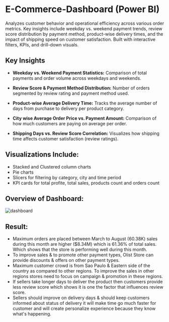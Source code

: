 # E-Commerce-Dashboard (Power BI)
Analyzes customer behavior and operational efficiency across various order metrics. Key insights include weekday vs. weekend payment trends, review score distribution by payment method, product-wise delivery times, and the impact of shipping speed on customer satisfaction. Built with interactive filters, KPIs, and drill-down visuals.
## Key Insights
- **Weekday vs. Weekend Payment Statistics:**
  Comparison of total payments and order volume across weekdays and weekends.

- **Review Score & Payment Method Distribution:**
  Number of orders segmented by review rating and payment method used.

- **Product-wise Average Delivery Time:**
  Tracks the average number of days from purchase to delivery per product category.

- **City wise Average Order Price vs. Payment Amount:**
  Comparison of how much customers are paying on average per order.
  
- **Shipping Days vs. Review Score Correlation:**
  Visualizes how shipping time affects customer satisfaction (review ratings).

## Visualizations Include:
- Stacked and Clustered  column charts
- Pie charts
- Slicers for filtering by category, city and time period
- KPI cards for total profite, total sales, products count and orders count

## Overview of Dashboard:

![dashboard](https://github.com/user-attachments/assets/144610da-b31c-4a5e-a948-4892379bbc3f)

## Result:
- Maximum orders are placed between March to August (60.38K) sales during this month are higher ($8.34M) which is 61.36% of total sales. Which shows that the store is performing well during this month.                 
- To improve sales & to promote other payment types, Olist Store can provide discounts & offers on other payment types.                            
- Maximum customer crowd is from Sao Paulo & Eastern side of the country as compared to other regions. To improve the sales in other regions stores need to focus on campaign & promotion in these regions.               
- If sellers take longer days to deliver the product then customers provide less review score which shows it is one the factor that influences review score.
- Sellers should improve on delivery days & should keep customers informed about status of delivery it will make time go much faster for customer and will create personalize experience because they know what's happening.



